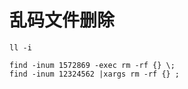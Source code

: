 # 乱码文件删除

```
ll -i

find -inum 1572869 -exec rm -rf {} \;
find -inum 12324562 |xargs rm -rf {} ;
```